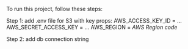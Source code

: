 To run this project, follow these steps:

Step 1: add .env file for S3 with key props:
AWS_ACCESS_KEY_ID = ...
AWS_SECRET_ACCESS_KEY = ...
AWS_REGION = *AWS Region code*


Step 2: add db connection string

